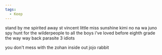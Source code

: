 ```yaml
---
tags:
  - Keep
---
```

stand by me
spirited away
st vincent
little miss sunshine
kimi no na wa
juno
spy
hunt for the wilderpeople
to all the boys i've loved before
eighth grade
the way way back
parasite
3 idiots

you don't mess with the zohan
inside out
jojo rabbit